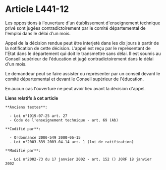 # Article L441-12

Les oppositions à l'ouverture d'un établissement d'enseignement technique privé sont jugées contradictoirement par le comité
départemental de l'emploi dans le délai d'un mois.

Appel de la décision rendue peut être interjeté dans les dix jours à partir de la notification de cette décision. L'appel est
reçu par le représentant de l'Etat dans le département qui doit le transmettre sans délai. Il est soumis au Conseil supérieur
de l'éducation et jugé contradictoirement dans le délai d'un mois.

Le demandeur peut se faire assister ou représenter par un conseil devant le comité départemental et devant le Conseil
supérieur de l'éducation.

En aucun cas l'ouverture ne peut avoir lieu avant la décision d'appel.

**Liens relatifs à cet article**

	**Anciens textes**:

	  - Loi n°1919-07-25 art. 27
	  - Code de l'enseignement technique - art. 69 (Ab)

	**Codifié par**:

	  - Ordonnance 2000-549 2000-06-15
	  - Loi n°2003-339 2003-04-14 art. 1 (loi de ratification)

	**Modifié par**:

	  - Loi n°2002-73 du 17 janvier 2002 - art. 152 () JORF 18 janvier 2002
